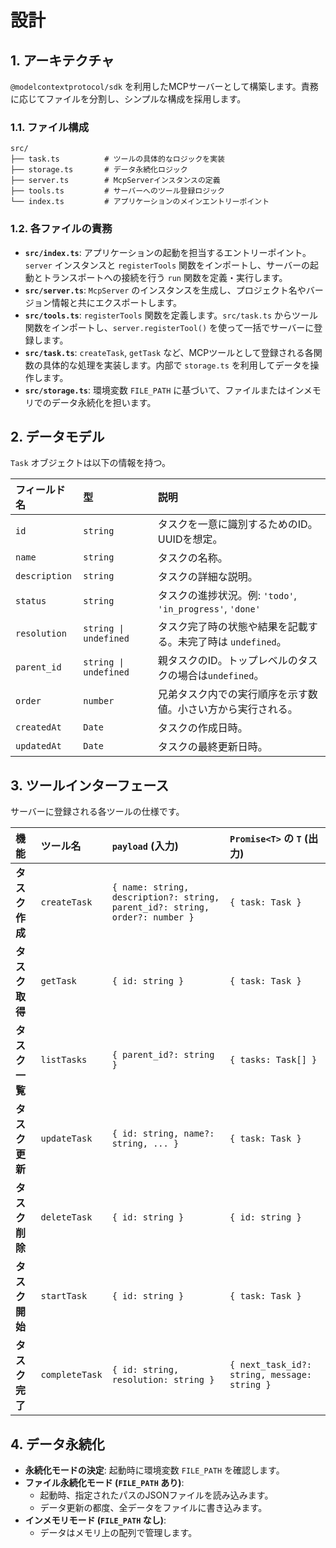 # 設計

## 1. アーキテクチャ

`@modelcontextprotocol/sdk` を利用したMCPサーバーとして構築します。責務に応じてファイルを分割し、シンプルな構成を採用します。

### 1.1. ファイル構成

```
src/
├── task.ts          # ツールの具体的なロジックを実装
├── storage.ts       # データ永続化ロジック
├── server.ts        # McpServerインスタンスの定義
├── tools.ts         # サーバーへのツール登録ロジック
└── index.ts         # アプリケーションのメインエントリーポイント
```

### 1.2. 各ファイルの責務

- **`src/index.ts`**: アプリケーションの起動を担当するエントリーポイント。`server` インスタンスと `registerTools` 関数をインポートし、サーバーの起動とトランスポートへの接続を行う `run` 関数を定義・実行します。
- **`src/server.ts`**: `McpServer` のインスタンスを生成し、プロジェクト名やバージョン情報と共にエクスポートします。
- **`src/tools.ts`**: `registerTools` 関数を定義します。`src/task.ts` からツール関数をインポートし、`server.registerTool()` を使って一括でサーバーに登録します。
- **`src/task.ts`**: `createTask`, `getTask` など、MCPツールとして登録される各関数の具体的な処理を実装します。内部で `storage.ts` を利用してデータを操作します。
- **`src/storage.ts`**: 環境変数 `FILE_PATH` に基づいて、ファイルまたはインメモリでのデータ永続化を担います。

## 2. データモデル

`Task` オブジェクトは以下の情報を持つ。

| フィールド名  | 型                    | 説明                                                         |
| :------------ | :-------------------- | :----------------------------------------------------------- |
| `id`          | `string`              | タスクを一意に識別するためのID。UUIDを想定。                 |
| `name`        | `string`              | タスクの名称。                                               |
| `description` | `string`              | タスクの詳細な説明。                                         |
| `status`      | `string`              | タスクの進捗状況。例: `'todo'`, `'in_progress'`, `'done'`    |
| `resolution`  | `string \| undefined` | タスク完了時の状態や結果を記載する。未完了時は `undefined`。 |
| `parent_id`   | `string \| undefined` | 親タスクのID。トップレベルのタスクの場合は`undefined`。      |
| `order`       | `number`              | 兄弟タスク内での実行順序を示す数値。小さい方から実行される。 |
| `createdAt`   | `Date`                | タスクの作成日時。                                           |
| `updatedAt`   | `Date`                | タスクの最終更新日時。                                       |

## 3. ツールインターフェース

サーバーに登録される各ツールの仕様です。

| 機能           | ツール名       | `payload` (入力)                                                             | `Promise<T>` の `T` (出力)                   |
| :------------- | :------------- | :--------------------------------------------------------------------------- | :------------------------------------------- |
| **タスク作成** | `createTask`   | `{ name: string, description?: string, parent_id?: string, order?: number }` | `{ task: Task }`                             |
| **タスク取得** | `getTask`      | `{ id: string }`                                                             | `{ task: Task }`                             |
| **タスク一覧** | `listTasks`    | `{ parent_id?: string }`                                                     | `{ tasks: Task[] }`                          |
| **タスク更新** | `updateTask`   | `{ id: string, name?: string, ... }`                                         | `{ task: Task }`                             |
| **タスク削除** | `deleteTask`   | `{ id: string }`                                                             | `{ id: string }`                             |
| **タスク開始** | `startTask`    | `{ id: string }`                                                             | `{ task: Task }`                             |
| **タスク完了** | `completeTask` | `{ id: string, resolution: string }`                                         | `{ next_task_id?: string, message: string }` |

## 4. データ永続化

- **永続化モードの決定**: 起動時に環境変数 `FILE_PATH` を確認します。
- **ファイル永続化モード (`FILE_PATH` あり)**:
  - 起動時、指定されたパスのJSONファイルを読み込みます。
  - データ更新の都度、全データをファイルに書き込みます。
- **インメモリモード (`FILE_PATH` なし)**:
  - データはメモリ上の配列で管理します。
